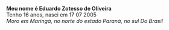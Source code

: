 <b>Meu nome é Eduardo Zotesso de Oliveira</b>
<br/>
Tenho 16 anos, nasci em 17 07 2005
<br/>
<i>Moro em Maringá, no norte do estado Paraná, no sul
Do Brasil</i>
